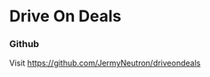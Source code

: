 # Drive On Deals

<!-- ## Setup

## Usage

## Frequently Asked Questions

## References -->

### Github
Visit https://github.com/JermyNeutron/driveondeals